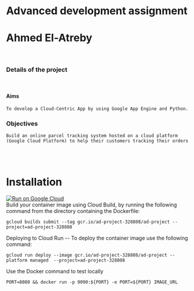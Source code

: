 

# Advanced development assignment

# Ahmed El-Atreby
<br>

### Details of the project
<br>
  
  
  
#### Aims

```
To develop a Cloud-Centric App by using Google App Engine and Python.
```
### Objectives 
```
Build an online parcel tracking system hosted on a cloud platform (Google Cloud Platform) to help their customers tracking their orders
``` 

<br>
<br>

#  Installation

[![Run on Google Cloud](https://storage.googleapis.com/cloudrun/button.svg)](https://console.cloud.google.com/cloudshell/editor?shellonly=true&cloudshell_image=gcr.io/cloudrun/button&cloudshell_git_repo=https://github.com/BUCOMPAdvancedDevelopment/advanced-development-assignment-AhmedElatreby)
<br/>
Build your container image using Cloud Build, by running the following command from the directory containing the
Dockerfile:

```
gcloud builds submit --tag gcr.io/ad-project-328808/ad-project --project=ad-project-328808
```

Deploying to Cloud Run -- To deploy the container image use the following command:

```
gcloud run deploy --image gcr.io/ad-project-328808/ad-project --platform managed  --project=ad-project-328808

```

Use the Docker command to test locally

```
PORT=8080 && docker run -p 9090:${PORT} -e PORT=${PORT} IMAGE_URL
```